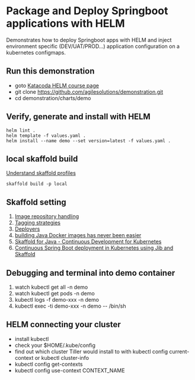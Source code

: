 # Package and Deploy Springboot applications with HELM 
Demonstrates how to deploy Springboot apps with HELM and inject environment specific (DEV/UAT/PROD...) application configuration on a kubernetes configmaps.

## Run this demonstration

* goto [Katacoda HELM course page](https://www.katacoda.com/courses/kubernetes/helm-package-manager)
* git clone https://github.com/agilesolutions/demonstration.git
* cd demonstration/charts/demo

## Verify, generate and install with HELM

```
helm lint .
helm template -f values.yaml .
helm install --name demo --set version=latest -f values.yaml .
```

## local skaffold build
[Understand skaffold profiles](https://skaffold.dev/docs/how-tos/profiles/)
```
skaffold build -p local
```


## Skaffold setting

1. [Image repository handling](https://skaffold.dev/docs/concepts/#image-repository-handling)
2. [Tagging strategies](https://skaffold.dev/docs/how-tos/taggers/)
3. [Deployers](https://skaffold.dev/docs/how-tos/deployers/)
4. [building Java Docker images has never been easier](https://cloud.google.com/blog/products/application-development/jib-1-0-0-is-ga-building-java-docker-images-has-never-been-easier)
5. [Skaffold for Java - Continuous Development for Kubernetes](https://static.rainfocus.com/oracle/oow18/sess/1525975857633001tisM/PF/Skaffold%20Jib%20%281%29_15402356271050016l1j.pdf)
6. [Continuous Spring Boot deployment in Kubernetes using Jib and Skaffold](https://itnext.io/continuous-spring-boot-deployment-in-kubernetes-using-jib-and-skaffold-11fd3c71d941)

## Debugging and terminal into demo container

1. watch kubectl get all -n demo
2. watch kubectl get pods -n demo
3. kubectl logs -f demo-xxx -n demo
4. kubectl exec -ti demo-xxx -n demo -- /bin/sh

## HELM connecting your cluster

* install kubectl 
* check your $HOME/.kube/config
* find out which cluster Tiller would install to with kubectl config current-context or kubectl cluster-info
* kubectl config get-contexts
* kubectl config use-context CONTEXT_NAME
